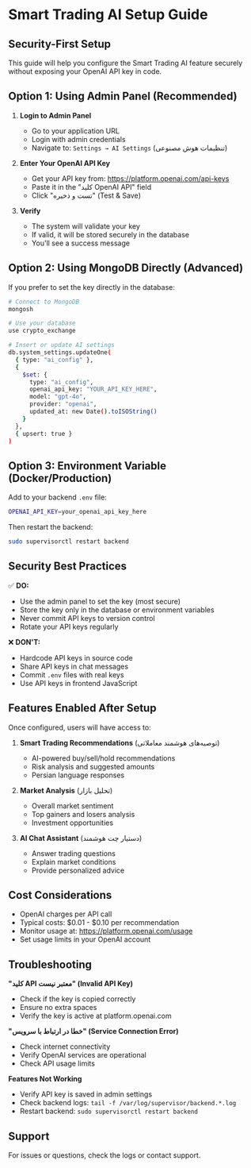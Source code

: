 # Smart Trading AI Setup Guide

## Security-First Setup

This guide will help you configure the Smart Trading AI feature securely without exposing your OpenAI API key in code.

## Option 1: Using Admin Panel (Recommended)

1. **Login to Admin Panel**
   - Go to your application URL
   - Login with admin credentials
   - Navigate to: `Settings → AI Settings` (تنظیمات هوش مصنوعی)

2. **Enter Your OpenAI API Key**
   - Get your API key from: https://platform.openai.com/api-keys
   - Paste it in the "کلید OpenAI API" field
   - Click "تست و ذخیره" (Test & Save)

3. **Verify**
   - The system will validate your key
   - If valid, it will be stored securely in the database
   - You'll see a success message

## Option 2: Using MongoDB Directly (Advanced)

If you prefer to set the key directly in the database:

```bash
# Connect to MongoDB
mongosh

# Use your database
use crypto_exchange

# Insert or update AI settings
db.system_settings.updateOne(
  { type: "ai_config" },
  { 
    $set: {
      type: "ai_config",
      openai_api_key: "YOUR_API_KEY_HERE",
      model: "gpt-4o",
      provider: "openai",
      updated_at: new Date().toISOString()
    }
  },
  { upsert: true }
)
```

## Option 3: Environment Variable (Docker/Production)

Add to your backend `.env` file:

```bash
OPENAI_API_KEY=your_openai_api_key_here
```

Then restart the backend:
```bash
sudo supervisorctl restart backend
```

## Security Best Practices

✅ **DO:**
- Use the admin panel to set the key (most secure)
- Store the key only in the database or environment variables
- Never commit API keys to version control
- Rotate your API keys regularly

❌ **DON'T:**
- Hardcode API keys in source code
- Share API keys in chat messages
- Commit `.env` files with real keys
- Use API keys in frontend JavaScript

## Features Enabled After Setup

Once configured, users will have access to:

1. **Smart Trading Recommendations** (توصیه‌های هوشمند معاملاتی)
   - AI-powered buy/sell/hold recommendations
   - Risk analysis and suggested amounts
   - Persian language responses

2. **Market Analysis** (تحلیل بازار)
   - Overall market sentiment
   - Top gainers and losers analysis
   - Investment opportunities

3. **AI Chat Assistant** (دستیار چت هوشمند)
   - Answer trading questions
   - Explain market conditions
   - Provide personalized advice

## Cost Considerations

- OpenAI charges per API call
- Typical costs: $0.01 - $0.10 per recommendation
- Monitor usage at: https://platform.openai.com/usage
- Set usage limits in your OpenAI account

## Troubleshooting

**"کلید API معتبر نیست" (Invalid API Key)**
- Check if the key is copied correctly
- Ensure no extra spaces
- Verify the key is active at platform.openai.com

**"خطا در ارتباط با سرویس" (Service Connection Error)**
- Check internet connectivity
- Verify OpenAI services are operational
- Check API usage limits

**Features Not Working**
- Verify API key is saved in admin settings
- Check backend logs: `tail -f /var/log/supervisor/backend.*.log`
- Restart backend: `sudo supervisorctl restart backend`

## Support

For issues or questions, check the logs or contact support.
